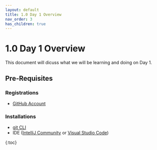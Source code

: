 ```yaml
---
layout: default
title: 1.0 Day 1 Overview
nav_order: 3
has_children: true
---
```


# 1.0 Day 1 Overview
This document will dicuss what we will be learning and doing on Day 1.

## Pre-Requisites
### Registrations
* [GitHub Account](www.github.com)

### Installations
* [git CLI](https://git-scm.com/book/en/v2/Getting-Started-Installing-Git)
* IDE ([IntelliJ Community](https://www.jetbrains.com/idea/download/#section=windows) or [Visual Studio Code](https://code.visualstudio.com/download))


{:toc}
